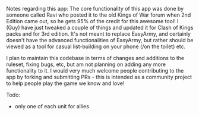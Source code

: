 Notes regarding this app:
The core functionality of this app was done by someone called Ravi who posted it to the old Kings of War forum when 2nd Edition came out, so he gets 95% of the credit for this awesome tool! I (Guy) have just tweaked a couple of things and updated it for Clash of Kings packs and for 3rd edition. It's not meant to replace EasyArmy, and certainly doesn't have the advanced functionalities of EasyArmy, but rather should be viewed as a tool for casual list-building on your phone (/on the toilet) etc.

I plan to maintain this codebase in terms of changes and additions to the ruleset, fixing bugs, etc, but am not planning on adding any more functionality to it. I would very much welcome people contributing to the app by forking and submitting PRs - this is intended as a community project to help people play the game we know and love!

Todo:
- only one of each unit for allies
